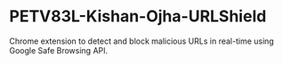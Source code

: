 # PETV83L-Kishan-Ojha-URLShield
Chrome extension to detect and block malicious URLs in real-time using Google Safe Browsing API.
